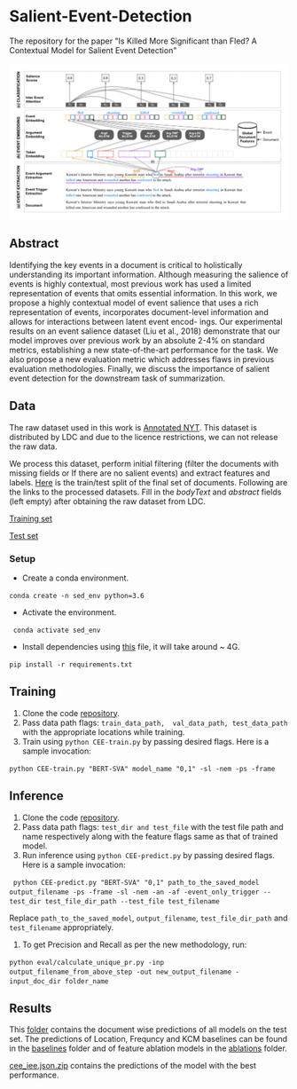 # Salient-Event-Detection
The repository for the paper "Is Killed More Significant than Fled? A Contextual Model for Salient Event Detection"

<p align="center"><img src="Overview.png" width="800"></p>

## Abstract

Identifying the key events in a document is critical to holistically understanding its important information. Although measuring the salience of events is highly contextual, most previous work has used a limited representation of events that omits essential information. In this work, we propose a highly contextual model of event salience that uses a rich representation of events, incorporates document-level information and allows for interactions between latent event encod- ings. Our experimental results on an event salience dataset (Liu et al., 2018) demonstrate that our model improves over previous work by an absolute 2-4% on standard metrics, establishing a new state-of-the-art performance for the task. We also propose a new evaluation metric which addresses flaws in previous evaluation methodologies. Finally, we discuss the importance of salient event detection for the downstream task of summarization.

## Data
The raw dataset used in this work is [Annotated NYT](https://catalog.ldc.upenn.edu/LDC2008T19). This dataset is distributed by LDC and due to the licence restrictions, we can not release the raw data. 

We process this dataset, perform initial filtering (filter the documents with missing fields or If there are no salient events) and extract features and labels. [Here](https://github.com/DishaJindal/Salient-Event-Detection/tree/master/data) is the train/test split of the final set of documents. Following are the links to the processed datasets. Fill in the *bodyText* and *abstract* fields (left empty) after obtaining the raw dataset from LDC.

[Training set](TODO)

[Test set](TODO)

### Setup

- Create a conda environment.

``conda create -n sed_env python=3.6``

- Activate the environment.

`` conda activate sed_env``

- Install dependencies using [this](https://github.com/DishaJindal/Salient-Event-Detection/blob/master/requirements.txt) file, it will take around ~ 4G.

``pip install -r requirements.txt``

## Training

1. Clone the code [repository](https://github.com/DishaJindal/Salient-Event-Detection).
1. Pass data path flags: `` train_data_path,  val_data_path, test_data_path `` with the appropriate locations while training.
1. Train using `` python CEE-train.py `` by passing desired flags. Here is a sample invocation:

  `` python CEE-train.py "BERT-SVA" model_name "0,1" -sl -nem -ps -frame ``

## Inference

1. Clone the code [repository](https://github.com/DishaJindal/Salient-Event-Detection).
1. Pass data path flags: `` test_dir and test_file `` with the test file path and name respectively along with the feature flags same as that of trained model.
1. Run inference using `` python CEE-predict.py `` by passing desired flags. Here is a sample invocation:

  `` python CEE-predict.py "BERT-SVA" "0,1" path_to_the_saved_model output_filename -ps -frame -sl -nem -an -af -event_only_trigger --test_dir test_file_dir_path --test_file test_filename``
  
  Replace ``path_to_the_saved_model``, ``output_filename``, ``test_file_dir_path`` and ``test_filename`` appropriately.

  1. To get Precision and Recall as per the new methodology, run:
  
  ``python eval/calculate_unique_pr.py -inp output_filename_from_above_step -out new_output_filename -input_doc_dir folder_name``

## Results

This [folder](https://github.com/DishaJindal/Salient-Event-Detection/tree/master/results) contains the document wise predictions of all models on the test set. 
The predictions of Location, Frequncy and KCM baselines can be found in the [baselines](https://github.com/DishaJindal/Salient-Event-Detection/tree/master/results/baselines) folder and 
of feature ablation models in the [ablations](https://github.com/DishaJindal/Salient-Event-Detection/tree/master/results/ablations) folder.

[cee_iee.json.zip](https://github.com/DishaJindal/Salient-Event-Detection/tree/master/results/cee_iee.json.zip) contains the predictions of the model with the best performance.




